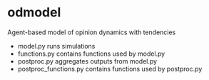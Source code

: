 # odmodel
Agent-based model of opinion dynamics with tendencies

* model.py runs simulations
* functions.py contains functions used by model.py
* postproc.py aggregates outputs from model.py
* postproc_functions.py contains functions used by postproc.py
